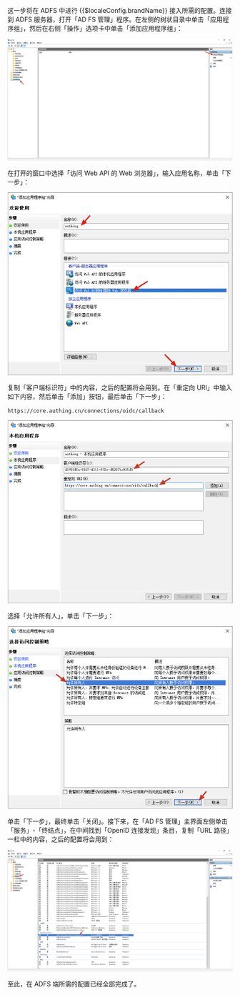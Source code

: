 <IntegrationDetailCard :title="`在 ADFS 中配置 ${$localeConfig.brandName} 应用`">

这一步将在 ADFS 中进行 {{$localeConfig.brandName}} 接入所需的配置。连接到 ADFS 服务器，打开「AD FS 管理」程序。在左侧的树状目录中单击「应用程序组」，然后在右侧「操作」选项卡中单击「添加应用程序组」：

<img src="../../images/connections/adfs/1.png" class="md-img-padding" />

在打开的窗口中选择「访问 Web API 的 Web 浏览器」，输入应用名称，单击「下一步」：

<img src="../../images/connections/adfs/2.png" class="md-img-padding" />

复制「客户端标识符」中的内容，之后的配置将会用到。在「重定向 URI」中输入如下内容，然后单击「添加」按钮，最后单击「下一步」：

```
https://core.authing.cn/connections/oidc/callback
```

<img src="../../images/connections/adfs/3.png" class="md-img-padding" />

选择「允许所有人」，单击「下一步」：

<img src="../../images/connections/adfs/4.png" class="md-img-padding" />

单击「下一步」，最终单击「关闭」。接下来，在「AD FS 管理」主界面左侧单击「服务」-「终结点」，在中间找到「OpenID 连接发现」条目，复制「URL 路径」一栏中的内容，之后的配置将会用到：

<img src="../../images/connections/adfs/5.png" class="md-img-padding" />

至此，在 ADFS 端所需的配置已经全部完成了。

</IntegrationDetailCard>